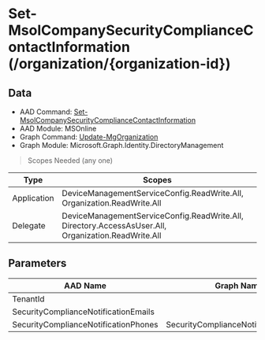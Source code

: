 # Set-MsolCompanySecurityComplianceContactInformation (/organization/{organization-id})

## Data

+ AAD Command: [Set-MsolCompanySecurityComplianceContactInformation](https://docs.microsoft.com/en-us/powershell/module/MSOnline/Set-MsolCompanySecurityComplianceContactInformation)
+ AAD Module: MSOnline
+ Graph Command: [Update-MgOrganization](https://docs.microsoft.com/en-us/powershell/module/Microsoft.Graph.Identity.DirectoryManagement/Update-MgOrganization)
+ Graph Module: Microsoft.Graph.Identity.DirectoryManagement

> Scopes Needed (any one)

|Type|Scopes|
|---|---|
|Application|DeviceManagementServiceConfig.ReadWrite.All, Organization.ReadWrite.All|
|Delegate|DeviceManagementServiceConfig.ReadWrite.All, Directory.AccessAsUser.All, Organization.ReadWrite.All|

## Parameters

|AAD Name|Graph Name|AAD Type|Graph Type|Infos|
|---|---|---|---|---|
|TenantId||System.Nullable/System.Guid|||
|SecurityComplianceNotificationEmails||System.String[]|||
|SecurityComplianceNotificationPhones|SecurityComplianceNotificationPhones|System.String[]|System.String[]||

